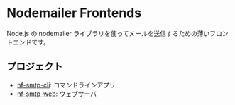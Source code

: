 # Nodemailer Frontends

Node.js の nodemailer ライブラリを使ってメールを送信するための薄いフロントエンドです。

## プロジェクト

- [nf-smtp-cli](./nf-smtp-cli): コマンドラインアプリ
- [nf-smtp-web](./nf-smtp-web): ウェブサーバ
